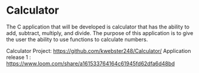 # Calculator

The C application that will be developed is calculator that has the ability to add, subtract, multiply, and divide. The purpose of this application is to give the user the ability to use functions to calculate numbers.

 Calculator Project: https://github.com/kwebster248/Calculator/
 Application release 1 : https://www.loom.com/share/a161533764164c61945fd62dfa6d48bd

